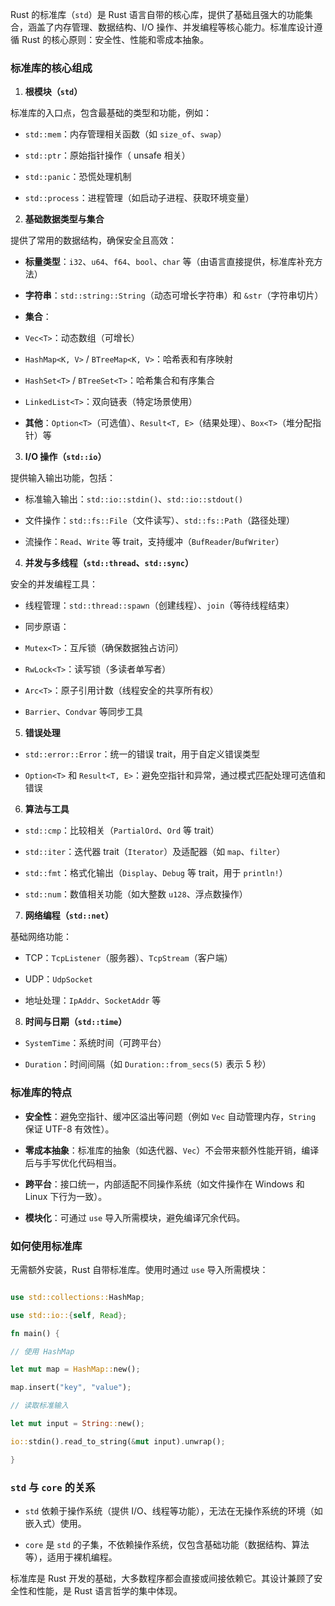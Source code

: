 Rust 的标准库（`std`）是 Rust 语言自带的核心库，提供了基础且强大的功能集合，涵盖了内存管理、数据结构、I/O 操作、并发编程等核心能力。标准库设计遵循 Rust 的核心原则：安全性、性能和零成本抽象。

### 标准库的核心组成

1. **根模块（`std`）**

标准库的入口点，包含最基础的类型和功能，例如：

- `std::mem`：内存管理相关函数（如 `size_of`、`swap`）

- `std::ptr`：原始指针操作（ unsafe 相关）

- `std::panic`：恐慌处理机制

- `std::process`：进程管理（如启动子进程、获取环境变量）

2. **基础数据类型与集合**

提供了常用的数据结构，确保安全且高效：

- **标量类型**：`i32`、`u64`、`f64`、`bool`、`char` 等（由语言直接提供，标准库补充方法）

- **字符串**：`std::string::String`（动态可增长字符串）和 `&str`（字符串切片）

- **集合**：

- `Vec<T>`：动态数组（可增长）

- `HashMap<K, V>` / `BTreeMap<K, V>`：哈希表和有序映射

- `HashSet<T>` / `BTreeSet<T>`：哈希集合和有序集合

- `LinkedList<T>`：双向链表（特定场景使用）

- **其他**：`Option<T>`（可选值）、`Result<T, E>`（结果处理）、`Box<T>`（堆分配指针）等

3. **I/O 操作（`std::io`）**

提供输入输出功能，包括：

- 标准输入输出：`std::io::stdin()`、`std::io::stdout()`

- 文件操作：`std::fs::File`（文件读写）、`std::fs::Path`（路径处理）

- 流操作：`Read`、`Write` 等 trait，支持缓冲（`BufReader`/`BufWriter`）

4. **并发与多线程（`std::thread`、`std::sync`）**

安全的并发编程工具：

- 线程管理：`std::thread::spawn`（创建线程）、`join`（等待线程结束）

- 同步原语：

- `Mutex<T>`：互斥锁（确保数据独占访问）

- `RwLock<T>`：读写锁（多读者单写者）

- `Arc<T>`：原子引用计数（线程安全的共享所有权）

- `Barrier`、`Condvar` 等同步工具

5. **错误处理**

- `std::error::Error`：统一的错误 trait，用于自定义错误类型

- `Option<T>` 和 `Result<T, E>`：避免空指针和异常，通过模式匹配处理可选值和错误

6. **算法与工具**

- `std::cmp`：比较相关（`PartialOrd`、`Ord` 等 trait）

- `std::iter`：迭代器 trait（`Iterator`）及适配器（如 `map`、`filter`）

- `std::fmt`：格式化输出（`Display`、`Debug` 等 trait，用于 `println!`）

- `std::num`：数值相关功能（如大整数 `u128`、浮点数操作）

7. **网络编程（`std::net`）**

基础网络功能：

- TCP：`TcpListener`（服务器）、`TcpStream`（客户端）

- UDP：`UdpSocket`

- 地址处理：`IpAddr`、`SocketAddr` 等

8. **时间与日期（`std::time`）**

- `SystemTime`：系统时间（可跨平台）

- `Duration`：时间间隔（如 `Duration::from_secs(5)` 表示 5 秒）

### 标准库的特点

- **安全性**：避免空指针、缓冲区溢出等问题（例如 `Vec` 自动管理内存，`String` 保证 UTF-8 有效性）。

- **零成本抽象**：标准库的抽象（如迭代器、`Vec`）不会带来额外性能开销，编译后与手写优化代码相当。

- **跨平台**：接口统一，内部适配不同操作系统（如文件操作在 Windows 和 Linux 下行为一致）。

- **模块化**：可通过 `use` 导入所需模块，避免编译冗余代码。

### 如何使用标准库

无需额外安装，Rust 自带标准库。使用时通过 `use` 导入所需模块：

```rust

use std::collections::HashMap;

use std::io::{self, Read};

fn main() {

// 使用 HashMap

let mut map = HashMap::new();

map.insert("key", "value");

// 读取标准输入

let mut input = String::new();

io::stdin().read_to_string(&mut input).unwrap();

}

```

### `std` 与 `core` 的关系

- `std` 依赖于操作系统（提供 I/O、线程等功能），无法在无操作系统的环境（如嵌入式）使用。

- `core` 是 `std` 的子集，不依赖操作系统，仅包含基础功能（数据结构、算法等），适用于裸机编程。

标准库是 Rust 开发的基础，大多数程序都会直接或间接依赖它。其设计兼顾了安全性和性能，是 Rust 语言哲学的集中体现。